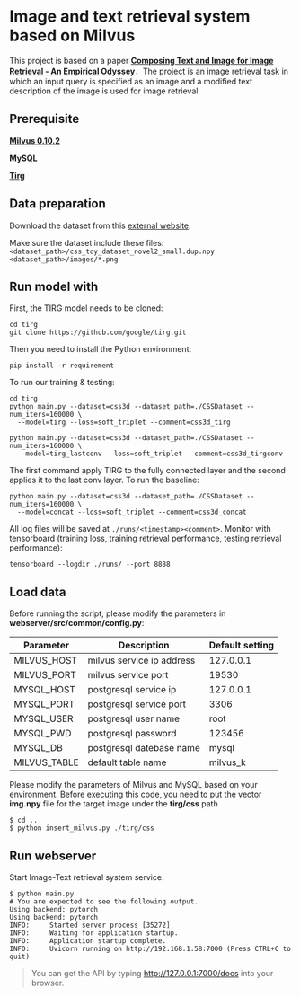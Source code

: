 # Image and text retrieval system based on Milvus

This project is based on a paper **[Composing Text and Image for Image Retrieval - An Empirical Odyssey](https://arxiv.org/abs/1812.07119)**，The project is an image retrieval task in which an input query is specified as an image and a modified text description of the image is used for image retrieval

## Prerequisite

**[Milvus 0.10.2](https://milvus.io/docs/v0.10.2/milvus_docker-cpu.md)**

**MySQL**

**[Tirg](https://github.com/google/tirg)**

## Data preparation

Download the dataset from this [external website](https://drive.google.com/file/d/1wPqMw-HKmXUG2qTgYBiTNUnjz83hA2tY/view?usp=sharing).

Make sure the dataset include these files: `<dataset_path>/css_toy_dataset_novel2_small.dup.npy` `<dataset_path>/images/*.png`

## Run model with

First, the TIRG model needs to be cloned:

```
cd tirg
git clone https://github.com/google/tirg.git
```

Then you need to install the Python environment:

```
pip install -r requirement
```

To run our training & testing:

```
cd tirg
python main.py --dataset=css3d --dataset_path=./CSSDataset --num_iters=160000 \
  --model=tirg --loss=soft_triplet --comment=css3d_tirg

python main.py --dataset=css3d --dataset_path=./CSSDataset --num_iters=160000 \
  --model=tirg_lastconv --loss=soft_triplet --comment=css3d_tirgconv
```

The first command apply TIRG to the fully connected layer and the second applies it to the last conv layer. To run the baseline:

```
python main.py --dataset=css3d --dataset_path=./CSSDataset --num_iters=160000 \
  --model=concat --loss=soft_triplet --comment=css3d_concat
```

All log files will be saved at `./runs/<timestamp><comment>`. Monitor with tensorboard (training loss, training retrieval performance, testing retrieval performance):

```
tensorboard --logdir ./runs/ --port 8888
```

## Load data

Before running the script, please modify the parameters in **webserver/src/common/config.py**:

| Parameter    | Description               | Default setting |
| ------------ | ------------------------- | --------------- |
| MILVUS_HOST  | milvus service ip address | 127.0.0.1       |
| MILVUS_PORT  | milvus service port       | 19530           |
| MYSQL_HOST   | postgresql service ip     | 127.0.0.1       |
| MYSQL_PORT   | postgresql service port   | 3306            |
| MYSQL_USER   | postgresql user name      | root            |
| MYSQL_PWD    | postgresql password       | 123456          |
| MYSQL_DB     | postgresql datebase name  | mysql           |
| MILVUS_TABLE | default table name        | milvus_k        |

Please modify the parameters of Milvus and MySQL based on your environment.
Before executing this code, you need to put the vector **img.npy** file for the target image under the **tirg/css** path
```
$ cd ..
$ python insert_milvus.py ./tirg/css
```

## Run webserver

Start Image-Text retrieval system service.

```
$ python main.py
# You are expected to see the following output.
Using backend: pytorch
Using backend: pytorch
INFO:     Started server process [35272]
INFO:     Waiting for application startup.
INFO:     Application startup complete.
INFO:     Uvicorn running on http://192.168.1.58:7000 (Press CTRL+C to quit)
```

> You can get the API by typing http://127.0.0.1:7000/docs into your browser.
